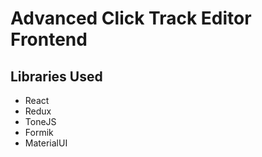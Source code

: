 # Advanced Click Track Editor Frontend

## Libraries Used
- React
- Redux
- ToneJS
- Formik
- MaterialUI

